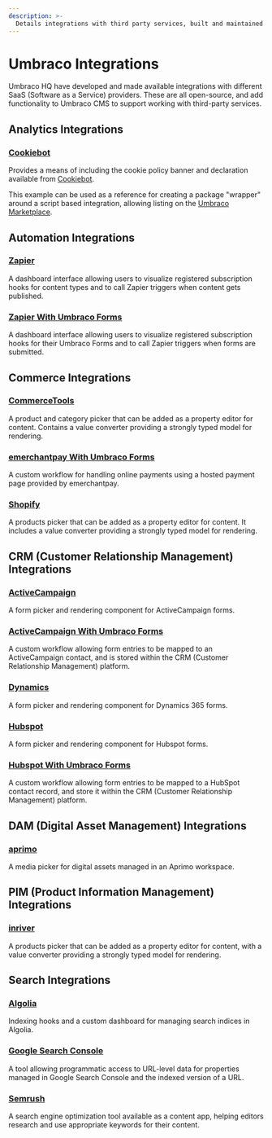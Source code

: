 ```yaml
---
description: >-
  Details integrations with third party services, built and maintained by Umbraco HQ.
---
```


# Umbraco Integrations

Umbraco HQ have developed and made available integrations with different SaaS (Software as a Service) providers. These are all open-source, and add functionality to Umbraco CMS to support working with third-party services.

## Analytics Integrations

### [Cookiebot](cookiebot.md)

Provides a means of including the cookie policy banner and declaration available from [Cookiebot](https://www.cookiebot.com/).

This example can be used as a reference for creating a package "wrapper" around a script based integration, allowing listing on the [Umbraco Marketplace](https://marketplace.umbraco.com).

## Automation Integrations

### [Zapier](zapier.md)

A dashboard interface allowing users to visualize registered subscription hooks for content types and to call Zapier triggers when content gets published.

### [Zapier With Umbraco Forms](zapier-with-umbraco-forms.md)

A dashboard interface allowing users to visualize registered subscription hooks for their Umbraco Forms and to call Zapier triggers when forms are submitted.

## Commerce Integrations

### [CommerceTools](commercetools.md)

A product and category picker that can be added as a property editor for content. Contains a value converter providing a strongly typed model for rendering.

### [emerchantpay With Umbraco Forms](emerchantpay-with-umbraco-forms.md)

A custom workflow for handling online payments using a hosted payment page provided by emerchantpay.

### [Shopify](shopify.md)

A products picker that can be added as a property editor for content. It includes a value converter providing a strongly typed model for rendering.

## CRM (Customer Relationship Management) Integrations

### [ActiveCampaign](activecampaign.md)

A form picker and rendering component for ActiveCampaign forms.

### [ActiveCampaign With Umbraco Forms](activecampaign-with-umbraco-forms.md)

A custom workflow allowing form entries to be mapped to an ActiveCampaign contact, and is stored within the CRM (Customer Relationship Management) platform.

### [Dynamics](dynamics.md)

A form picker and rendering component for Dynamics 365 forms.

### [Hubspot](hubspot.md)

A form picker and rendering component for Hubspot forms.

### [Hubspot With Umbraco Forms](hubspot-with-umbraco-forms.md)

A custom workflow allowing form entries to be mapped to a HubSpot contact record, and store it within the CRM (Customer Relationship Management) platform.

## DAM (Digital Asset Management) Integrations

### [aprimo](aprimo.md)

A media picker for digital assets managed in an Aprimo workspace.

## PIM (Product Information Management) Integrations

### [inriver](inriver.md)

A products picker that can be added as a property editor for content, with a value converter providing a strongly typed model for rendering.

## Search Integrations

### [Algolia](algolia.md)

Indexing hooks and a custom dashboard for managing search indices in Algolia.

### [Google Search Console](google-search-console.md)

A tool allowing programmatic access to URL-level data for properties managed in Google Search Console and the indexed version of a URL.

### [Semrush](semrush.md)

A search engine optimization tool available as a content app, helping editors research and use appropriate keywords for their content.
